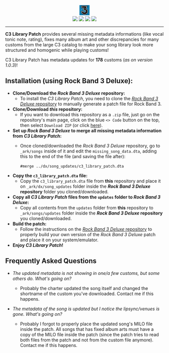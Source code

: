 <div align=center>
<img src='./images/rb3logo.webp' width='32px'>
</div>

<div align=center>
<img src='https://img.shields.io/github/last-commit/ruggeryiury/c3-library-patch?color=%23DDD&style=for-the-badge' /> <img src='https://img.shields.io/github/repo-size/ruggeryiury/c3-library-patch?style=for-the-badge' /> <img src='https://img.shields.io/github/issues/ruggeryiury/c3-library-patch?style=for-the-badge' /> <img src='https://img.shields.io/github/package-json/v/ruggeryiury/c3-library-patch?style=for-the-badge' />
</div>

- - - -

__C3 Library Patch__ provides several missing metadata informations (like vocal tonic note, rating), fixes many album art and other discrepancies for many customs from the large C3 catalog to make your song library look more structured and homogenic while playing customs!

C3 Library Patch has metadata updates for __178__ customs (_as on version 1.0.3_)!

## Installation (using Rock Band 3 Deluxe):

- __Clone/Download the *Rock Band 3 Deluxe* repository:__
  -  To install the *C3 Library Patch*, you need to clone the [*Rock Band 3 Deluxe* repository](https://github.com/hmxmilohax/rock-band-3-deluxe) to manually generate a patch file for Rock Band 3.
- __Clone/Download *this* repository:__
  -  If you want to download this repository as a `.zip` file, just go on the repository's main page, click on the blue `<> Code` button on the top, then select `Download ZIP` (or click [here](https://github.com/ruggeryiury/c3-library-patch/archive/refs/heads/main.zip)).
- __Set up *Rock Band 3 Deluxe* to merge all missing metadata information from *C3 Library Patch*:__
  - Once cloned/downloaded the *Rock Band 3 Deluxe* repository, go to `_ark/songs` inside of it and edit the `missing_song_data.dta`, adding this to the end of the file (and saving the file after):
  
    ```plaintext
    #merge ../dx/song_updates/c3_library_patch.dta
    ```
- __Copy the `c3_library_patch.dta` file:__
  - Copy the `c3_library_patch.dta` file from __this__ repository and place it on `_ark/dx/song_updates` folder inside the __*Rock Band 3 Deluxe* repository__ folder you cloned/downloaded.
- __Copy all *C3 Library Patch* files from the `updates` folder to *Rock Band 3 Deluxe*:__
  - Copy all contents from the `updates` folder from __this__ repository to `_ark/songs/updates` folder inside the __*Rock Band 3 Deluxe* repository__ you cloned/downloaded.
- __Build the patch:__
  - Follow the instructions on the [*Rock Band 3 Deluxe* repository](https://github.com/hmxmilohax/rock-band-3-deluxe) to properly build your own version of the *Rock Band 3 Deluxe* patch and place it on your system/emulator.
- __Enjoy *C3 Library Patch*!__

## Frequently Asked Questions

- *The updated metadata is not showing in one/a few customs, but some others do. What's going on?*
  - Probably the charter updated the song itself and changed the shortname of the custom you've downloaded. Contact me if this happens.

- *The metadata of the song is updated but I notice the lipsync/venues is gone. What's going on?*
  - Probably I forgot to properly place the updated song's MILO file inside the patch. All songs that has fixed album arts must have a copy of the MILO file inside the patch (since the patch tries to read both files from the patch and not from the custom file anymore). Contact me if this happens.